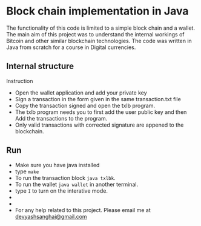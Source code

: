 
# Block chain implementation in Java

The functionality of this code is limited to a simple block chain and a wallet. The main aim of this project was to understand the internal workings of Bitcoin and other similar blockchain technologies. The code was written in Java from scratch for a course in Digital currencies.

## Internal structure

Instruction
- Open the wallet application and add your private key
- Sign a transaction in the form given in the same transaction.txt file
- Copy the transaction signed and open the txlb program.
- The txlb program needs you to first add the user public key and then Add the transactions to the program.
- Only valid transactions with corrected signature are appened to the blockchain.


## Run
- Make sure you have java installed
- type `make`
- To run the transaction block `java txlbk`.
- To run the wallet `java wallet` in another terminal.
- type `I` to turn on the interative mode.
-
-
- For any help related to this project. Please email me at devyashsanghai@gmail.com
